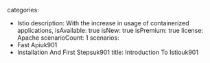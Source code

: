 categories:
  - Istio
description:
  With the increase in usage of containerized applications,
isAvailable: true
isNew: true
isPremium: true
license: Apache
scenarioCount: 1
scenarios:
  - Fast Apiuk901
  - Installation And First Stepsuk901
title: Introduction To Istiouk901
